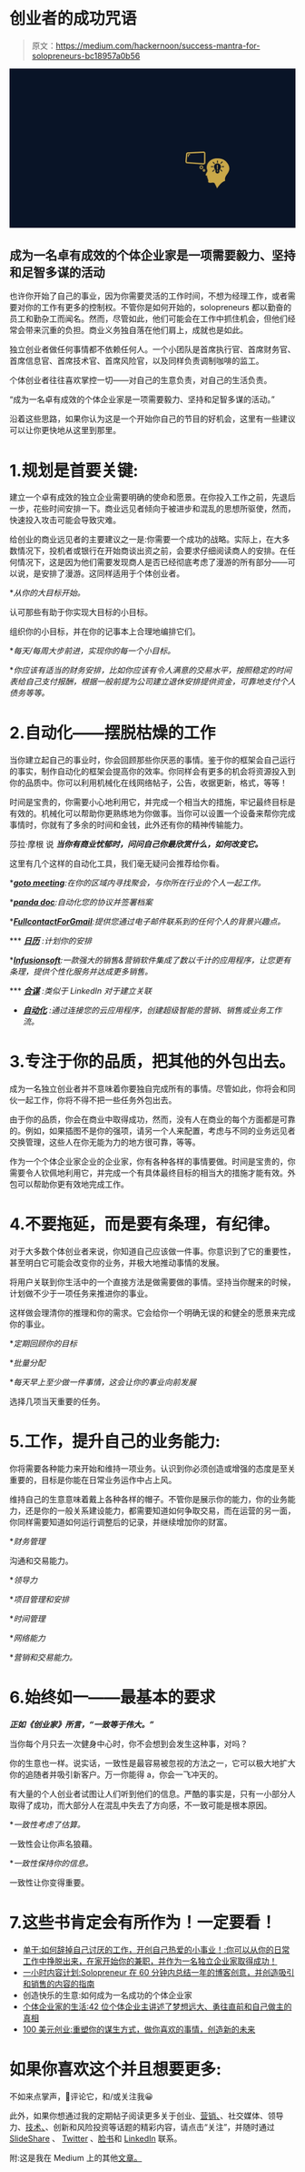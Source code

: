 # 创业者的成功咒语

> 原文：<https://medium.com/hackernoon/success-mantra-for-solopreneurs-bc18957a0b56>

![](img/6469ee0ed801d9e3302e2f16aed60211.png)

## 成为一名卓有成效的个体企业家是一项需要毅力、坚持和足智多谋的活动

也许你开始了自己的事业，因为你需要灵活的工作时间，不想为经理工作，或者需要对你的工作有更多的控制权。不管你是如何开始的，solopreneurs 都以勤奋的员工和勤杂工而闻名。然而，尽管如此，他们可能会在工作中抓住机会，但他们经常会带来沉重的负担。商业义务独自落在他们肩上，成就也是如此。

独立创业者做任何事情都不依赖任何人。一个小团队是首席执行官、首席财务官、首席信息官、首席技术官、首席风险官，以及同样负责调制咖啡的监工。

个体创业者往往喜欢掌控一切——对自己的生意负责，对自己的生活负责。

“成为一名卓有成效的个体企业家是一项需要毅力、坚持和足智多谋的活动。”

沿着这些思路，如果你认为这是一个开始你自己的节目的好机会，这里有一些建议可以让你更快地从这里到那里。

# 1.规划是首要关键:

建立一个卓有成效的独立企业需要明确的使命和愿景。在你投入工作之前，先退后一步，花些时间安排一下。商业远见者倾向于被进步和混乱的思想所驱使，然而，快速投入攻击可能会导致灾难。

给创业的商业远见者的主要建议之一是:你需要一个成功的战略。实际上，在大多数情况下，投机者或银行在开始商谈出资之前，会要求仔细阅读商人的安排。在任何情况下，这是因为他们需要发现商人是否已经彻底考虑了漫游的所有部分——可以说，是安排了漫游。这同样适用于个体创业者。

**从你的大目标开始。*

认可那些有助于你实现大目标的小目标。

组织你的小目标，并在你的记事本上合理地编排它们。

**每天/每周大步前进，实现你的每一个小目标。*

**你应该有适当的财务安排，比如你应该有令人满意的交易水平，按照稳定的时间表给自己支付报酬，根据一般前提为公司建立退休安排提供资金，可靠地支付个人债务等等。*

# 2.自动化——摆脱枯燥的工作

当你建立起自己的事业时，你会回顾那些你厌恶的事情。鉴于你的框架会自己运行的事实，制作自动化的框架会提高你的效率。你同样会有更多的机会将资源投入到你的品质中。你可以利用机械化在线网络帖子，公告，收据更新，格式，等等！

时间是宝贵的，你需要小心地利用它，并完成一个相当大的措施，牢记最终目标是有效的。机械化可以帮助你更熟练地为你做事。当你可以设置一个设备来帮你完成事情时，你就有了多余的时间和金钱，此外还有你的精神传输能力。

莎拉·摩根 说 ***当你有商业忧郁时，问问自己你最欣赏什么，如何改变它。***

这里有几个这样的自动化工具，我们毫无疑问会推荐给你看。

***[***goto meeting***](https://www.gotomeeting.com/en-in)*:在你的区域内寻找聚会，与你所在行业的个人一起工作。*

***[***panda doc***](https://www.pandadoc.com/)*:自动化您的协议并签署档案*

***[***FullcontactForGmail***](https://www.fullcontact.com/apps/gmail/)*:提供您通过电子邮件联系到的任何个人的背景兴趣点。*

*** [***日历***](https://calendly.com/) *:计划你的安排*

***[***Infusionsoft***](https://www.infusionsoft.com/)*:一款强大的销售&营销软件集成了数以千计的应用程序，让您更有条理，提供个性化服务并达成更多销售。*

*** [***合谋***](https://www.conspire.com/) *:类似于 LinkedIn 对于建立关联*

* [***自动化***](https://automate.io/) *:通过连接您的云应用程序，创建超级智能的营销、销售或业务工作流。*

# 3.专注于你的品质，把其他的外包出去。

成为一名独立创业者并不意味着你要独自完成所有的事情。尽管如此，你将会和同伙一起工作，你将不得不把一些任务外包出去。

由于你的品质，你会在商业中取得成功，然而，没有人在商业的每个方面都是可靠的。例如，如果插图不是你的强项，请另一个人来配置，考虑与不同的业务远见者交换管理，这些人在你无能为力的地方很可靠，等等。

作为一个个体企业家企业的企业家，你有各种各样的事情要做。时间是宝贵的，你需要令人钦佩地利用它，并完成一个有具体最终目标的相当大的措施才能有效。外包可以帮助你更有效地完成工作。

# 4.不要拖延，而是要有条理，有纪律。

对于大多数个体创业者来说，你知道自己应该做一件事。你意识到了它的重要性，甚至明白它可能会改变你的业务，并极大地推动事情的发展。

将用户关联到你生活中的一个直接方法是做需要做的事情。坚持当你醒来的时候，计划做不少于一项任务来推进你的事业。

这样做会理清你的推理和你的需求。它会给你一个明确无误的和健全的愿景来完成你的事业。

**定期回顾你的目标*

**批量分配*

**每天早上至少做一件事情，这会让你的事业向前发展*

选择几项当天重要的任务。

# 5.工作，提升自己的业务能力:

你将需要各种能力来开始和维持一项业务。认识到你必须创造或增强的态度是至关重要的，目标是你能在日常业务运作中占上风。

维持自己的生意意味着戴上各种各样的帽子。不管你是展示你的能力，你的业务能力，还是你的一般关系建设能力，都需要知道如何争取交易，而在运营的另一面，你同样需要知道如何运行调整后的记录，并继续增加你的财富。

**财务管理*

沟通和交易能力。

**领导力*

**项目管理和安排*

**时间管理*

**网络能力*

**营销和交易能力。*

# 6.始终如一——最基本的要求

***正如《创业家》所言，“一致等于伟大。”***

当你每个月只去一次健身中心时，你不会想到会发生这种事，对吗？

你的生意也一样。说实话，一致性是最容易被忽视的方法之一，它可以极大地扩大你的追随者并吸引新客户。万一你能得 a，你会一飞冲天的。

有大量的个人创业者试图让人们听到他们的信息。严酷的事实是，只有一小部分人取得了成功，而大部分人在混乱中失去了方向感，不一致可能是根本原因。

**一致性考虑了估算。*

一致性会让你声名狼藉。

**一致性保持你的信息。*

一致性让你变得重要。

# 7.这些书肯定会有所作为！一定要看！

*   [单干:如何辞掉自己讨厌的工作，开创自己热爱的小事业！:你可以从你的日常工作中挣脱出来，在家开始你的兼职，并作为一名独立企业家取得成功！](http://amzn.to/2j4En1h)
*   [一小时内容计划:Solopreneur 在 60 分钟内总结一年的博客创意，并创造吸引和销售的内容的指南](http://amzn.to/2hHayHd)
*   创造快乐的生意:如何成为一名成功的个体企业家
*   [个体企业家的生活:42 位个体企业主讲述了梦想远大、勇往直前和自己做主的真相](http://amzn.to/2zRsbZy)
*   [100 美元创业:重塑你的谋生方式，做你喜欢的事情，创造新的未来](http://amzn.to/2zd5hih)

# 如果你喜欢这个并且想要更多:

不如来点掌声，💬评论它，和/或关注我😀

此外，如果你想通过我的定期帖子阅读更多关于创业、[营销、](https://hackernoon.com/tagged/marketing)、社交媒体、领导力、[技术、](https://hackernoon.com/tagged/technology)、创新和风险投资等话题的精彩内容，请点击“关注”，并随时通过 [SlideShare](http://www.slideshare.net/abhishekshah) 、 [Twitter](https://twitter.com/abhishekshah) 、[脸书](https://www.facebook.com/iAbhishekShah)和 [LinkedIn](https://www.linkedin.com/in/findingnewlands) 联系。

附:这是我在 Medium 上的其他[文章。](/@abhishekshah)